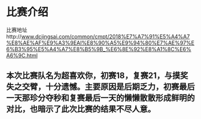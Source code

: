 # 比赛介绍
比赛地址http://www.dcjingsai.com/common/cmpt/2018%E7%A7%91%E5%A4%A7%E8%AE%AF%E9%A3%9EAI%E8%90%A5%E9%94%80%E7%AE%97%E6%B3%95%E5%A4%A7%E8%B5%9B_%E6%8E%92%E8%A1%8C%E6%A6%9C.html

## 本次比赛队名为超喜欢你，初赛18，复赛21，与摸奖失之交臂，十分遗憾。主要原因是后期乏力，初赛最后一天那珍分夺秒和复赛最后一天的懒懒散散形成鲜明的对比，也暗示了此次比赛的结果不尽人意。
